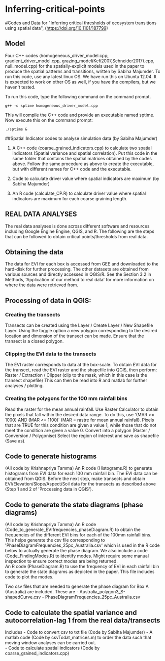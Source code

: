 # Inferring-critical-points

#Codes and Data for "Inferring critical thresholds of ecosystem transitions using spatial data", (https://doi.org/10.1101/187799)

## Model
Four C++ codes (homogeneous_driver_model.cpp, gradient_driver_model.cpp, grazing_model(Kefi2007,Schneider2017).cpp, null_model.cpp) for the spatially-explicit models used in the paper to produce the spatial patterns and transitions, written by Sabiha Majumder. To run this code, use any latest linux OS. We have run this on Ubuntu 12.04. It is expected to work on other OS as well, if you have the compilers, but we haven't tested. 

To run this code, type the following command on the command prompt.

```
g++ -o sptime homogeneous_driver_model.cpp
```
This will compile the C++ code and provide an executable named sptime. Now execute this on the command prompt:

```
./sptime &
```
 
##Spatial Indicator codes to analyse simulation data (by Sabiha Majumder)

1. A C++ code (coarse_grained_indicators.cpp) to calculate two spatial indicators (Spatial variance and spatial correlation). Put this code in the same folder that contains the spatial matrices obtained by the codes above. Follow the same procedure as above to create the executable, but with different names for C++ code and the executable.

2. Code to calculate driver value where spatial indicators are maximum (by Sabiha Majumder)

3. An R code (calculate_CP.R) to calculate driver value where spatial indicators are maximum for each coarse graining length. 

## REAL DATA ANALYSES
The real data analyses is done across different software and resources including Google Engine Engine, QGIS, and R. 
The following are the steps that can be followed to obtain critical points/thresholds from real data.

## Obtaining the data
The data for EVI for each box is accessed from GEE and downloaded to the hard-disk for further processing. The other datasets are obtained from various sources and directly accessed in QGIS/R. See the Section 3.2 in Methods, 'Application of our method to real data' for more information on where the data were retrieved from. 

## Processing of data in QGIS:
### Creating the transects
Transects can be created using the Layer / Create Layer / New Shapefile Layer. Using the toggle option a new polygon corresponding to the desired location and dimension of the transect can be made. Ensure that the transect is a closed polygon. 

### Clipping the EVI data to the transects
The EVI raster corresponds to data at the box-scale. To obtain EVI data for the transect, read the EVI raster and the shapefile into QGIS, then perform: Raster / Extraction / Clipper (clip to the mask, which in this case is the transect shapefile)
This can then be read into R and matlab for further analyses / plotting. 

### Creating the polygons for the 100 mm rainfall bins
Read the raster for the mean annual rainfall. Use Raster Calculator to obtain the pixels that fall within the desired data range. To do this, use '(MAR >= 1000) AND (MAR <= 1100)' (MAR = rastre for mean annual rainfall). Pixels that are TRUE for this condition are given a value 1, while those that do not meet the condition are given a value 0. Convert into a polygon (Raster / Conversion / Polygonise)
Select the region of interest and save as shapefile (Save as).

## Code to generate histograms 
(All code by Krishnapriya Tamma)
An R code (Histograms.R) to generate histograms from EVI data for each 100 mm rainfall bin. The EVI data can be obtained from QGIS. 
Before the next step, make transects and obtain EVI/Elevation/Slope/Aspect/Soil data for the transects as described above (Step 1 and 2 of 'Processing data in QGIS').

## Code to generate the state diagrams (phase diagrams) 
(All code by Krishnapriya Tamma)
An R code (Code_to_generate_EVIfrequencies_phaseDiagram.R) to obtain the frequencies of the different EVI bins for each of the 100mm rainfall bins. This helps generate the csv file corresponding to 'PhaseDiagramFrequencies_25pc_Australia.csv' which is used in the R code below to actually generate the phase diagram. 
We also include a code (Code_FindingModes.R) to identify modes. Might require some manual inspection to ensure correct modes are being returned.  
An R code (PhaseDiagram.R) to use the frequency of EVI in each rainfall bin to generate the state diagrams as depicted in the paper. This file includes code to plot the modes. 

Two csv files that are needed to generate the phase diagram for Box A (Australia) are included. These are 
     - Australia_polygon3_S-shapedCurve.csv
     - PhaseDiagramFrequencies_25pc_Australia.csv

## Code to calculate the spatial variance and autocorrelation-lag 1 from the real data/transects
Includes
     - Code to convert csv to txt file (Code by Sabiha Majumder)
     - A matlab code (Code by csvTodat_matrices.m) to order the data such that moving window analyses can be carried out.  
     - Code to calculate spatial indicators (Code by coarse_grained_indicators.cpp) 






